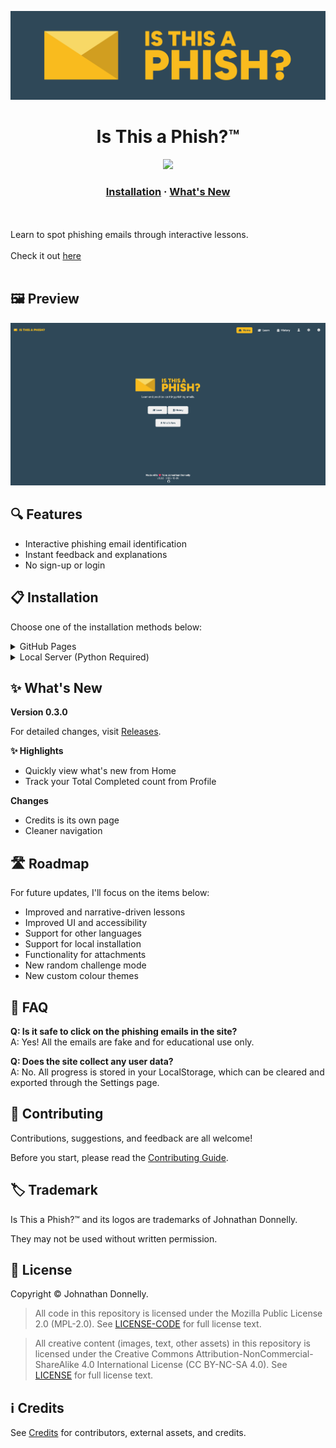 <p align="center">
    <img src="./assets/banner.png">
</p>

<h1 align="center">
    <span>Is This a Phish?™</span>
</h1>

<p align="center">
    <a href="https://skillicons.dev"><img src="https://skillicons.dev/icons?i=html,css,js"/></a>
</p>

<h3 align="center">
    <a href="#-installation">Installation</a>
    <span> · </span>
    <a href="#-whats-new">What's New</a>
</h3>

<br/><br/>
Learn to spot phishing emails through interactive lessons.
<br/><br/>
Check it out [here](https://johnathandonnelly.github.io/Is-This-a-Phish/)
<br/><br/>

## 🖼️ Preview

![Preview](./assets/home.png)

## 🔍 Features

* Interactive phishing email identification
* Instant feedback and explanations
* No sign-up or login

## 📋 Installation

Choose one of the installation methods below:

<details>
<summary>GitHub Pages</summary>

Open the website hosted here on GitHub Pages:

[Is This a Phish?™](https://johnathandonnelly.github.io/Is-This-a-Phish/)
</details>

<details>
<summary>Local Server (Python Required)</summary>

Clone the repository and run a local server to open in a web browser:

*Clone the repository*
```powershell
git clone https://github.com/johnathandonnelly/Is-This-a-Phish.git
```

*Navigate to the project folder*
```powershell
cd Is-This-a-Phish
```

*Start a local server*
```powershell
python -m http.server 3000
```

*Open your browser and open the website*
```powershell
http://localhost:3000
```
</details>

## ✨ What's New

**Version 0.3.0**

For detailed changes, visit [Releases](https://github.com/johnathandonnelly/Is-This-a-Phish/releases).

**✨ Highlights**

* Quickly view what's new from Home
* Track your Total Completed count from Profile

**Changes**

* Credits is its own page
* Cleaner navigation

## 🛣️ Roadmap

For future updates, I'll focus on the items below:

* Improved and narrative-driven lessons
* Improved UI and accessibility
* Support for other languages
* Support for local installation
* Functionality for attachments
* New random challenge mode
* New custom colour themes

## 🙋 FAQ

**Q: Is it safe to click on the phishing emails in the site?**<br>
A: Yes! All the emails are fake and for educational use only.

**Q: Does the site collect any user data?**<br>
A: No. All progress is stored in your LocalStorage, which can be cleared and exported through the Settings page.

## 🤝 Contributing

Contributions, suggestions, and feedback are all welcome!

Before you start, please read the [Contributing Guide](/CONTRIBUTING.md).

## 🏷️ Trademark

Is This a Phish?™ and its logos are trademarks of Johnathan Donnelly.

They may not be used without written permission.

## 📜 License

Copyright © Johnathan Donnelly.

> All code in this repository is licensed under the Mozilla Public License 2.0 (MPL-2.0). See [LICENSE-CODE](/LICENSE-CODE) for full license text.

> All creative content (images, text, other assets) in this repository is licensed under the Creative Commons Attribution-NonCommercial-ShareAlike 4.0 International License (CC BY-NC-SA 4.0). See [LICENSE](/LICENSE) for full license text.

## ℹ️ Credits

See [Credits](/app/credits.html) for contributors, external assets, and credits.